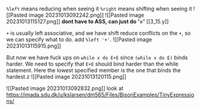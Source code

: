 `%left` means reducing when seeing it
`%right` means shifting when seeing it
![[Pasted image 20231013092242.png]]
![[Pasted image 20231013115127.png]]
**dont have to ASS, can just do '='**
[[3_15.y]]

`+` is usually left associative, and we have shift reduce conflicts on the `+`, so we can specify what to do. 
add `%left '+'`.
![[Pasted image 20231013115915.png]]

But now we have fuck ups on `while x do E+E` since `(while x do E)` binds harder. We need to specify that `E+E` should bind harder than the while statement. Here the lowest specified member is the one that binds the hardest.z
![[Pasted image 20231013120115.png]]

![[Pasted image 20231013092832.png]]
look at https://imada.sdu.dk/u/kslarsen/dm565/Files/BisonExamples/TinyExpressions/
